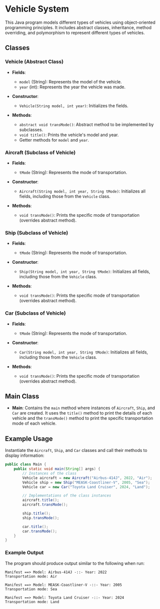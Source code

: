 # Vehicle System

This Java program models different types of vehicles using object-oriented programming principles. It includes abstract classes, inheritance, method overriding, and polymorphism to represent different types of vehicles.

## Classes

### Vehicle (Abstract Class)
- **Fields**:
  - `model` (String): Represents the model of the vehicle.
  - `year` (int): Represents the year the vehicle was made.

- **Constructor**:
  - `Vehicle(String model, int year)`: Initializes the fields.

- **Methods**:
  - `abstract void transMode()`: Abstract method to be implemented by subclasses.
  - `void title()`: Prints the vehicle's model and year.
  - Getter methods for `model` and `year`.

### Aircraft (Subclass of Vehicle)
- **Fields**:
  - `tMode` (String): Represents the mode of transportation.

- **Constructor**:
  - `Aircraft(String model, int year, String tMode)`: Initializes all fields, including those from the `Vehicle` class.

- **Methods**:
  - `void transMode()`: Prints the specific mode of transportation (overrides abstract method).

### Ship (Subclass of Vehicle)
- **Fields**:
  - `tMode` (String): Represents the mode of transportation.

- **Constructor**:
  - `Ship(String model, int year, String tMode)`: Initializes all fields, including those from the `Vehicle` class.

- **Methods**:
  - `void transMode()`: Prints the specific mode of transportation (overrides abstract method).

### Car (Subclass of Vehicle)
- **Fields**:
  - `tMode` (String): Represents the mode of transportation.

- **Constructor**:
  - `Car(String model, int year, String tMode)`: Initializes all fields, including those from the `Vehicle` class.

- **Methods**:
  - `void transMode()`: Prints the specific mode of transportation (overrides abstract method).

## Main Class
- **Main**: Contains the `main` method where instances of `Aircraft`, `Ship`, and `Car` are created. It uses the `title()` method to print the details of each vehicle and the `transMode()` method to print the specific transportation mode of each vehicle.

## Example Usage

Instantiate the `Aircraft`, `Ship`, and `Car` classes and call their methods to display information:

```java
public class Main {
    public static void main(String[] args) {
        // Instances of the class
        Vehicle aircraft = new Aircraft("Airbus-414J", 2022, "Air");
        Vehicle ship = new Ship("MEASK-Coastliner-V", 2005, "Sea");
        Vehicle car = new Car("Toyota Land Cruiser", 2024, "Land");

        // Implementations of the class instances
        aircraft.title();
        aircraft.transMode();

        ship.title();
        ship.transMode();

        car.title();
        car.transMode();
    }
}
```

### Example Output

The program should produce output similar to the following when run:

```
Manifest ==> Model: Airbus-414J -::- Year: 2022
Transportation mode: Air

Manifest ==> Model: MEASK-Coastliner-V -::- Year: 2005
Transportation mode: Sea

Manifest ==> Model: Toyota Land Cruiser -::- Year: 2024
Transportation mode: Land
```
